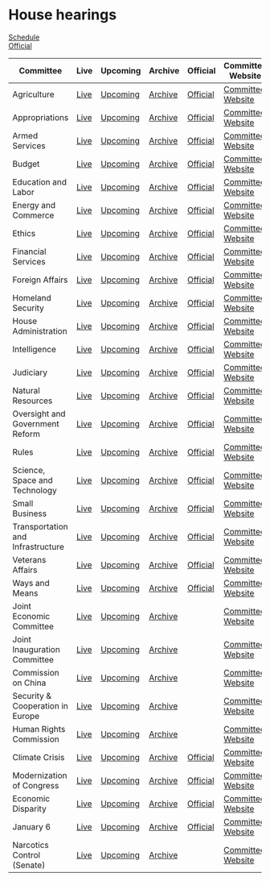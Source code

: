 # House hearings

<link rel="stylesheet" type="text/css" href="css/markdown.css">
<link rel="shortcut icon" href="ico/favicon.png" type="image/x-icon">


[Schedule](https://www.house.gov/legislative-activity)  
[Official](https://www.congress.gov/committees/video)

| Committee | Live | Upcoming | Archive | Official | Committee Website | [Wikipedia](https://en.wikipedia.org/wiki/List_of_United_States_House_of_Representatives_committees) |
| --- | --- | --- | --- | --- | --- | --- |
| Agriculture | [Live](https://www.youtube.com/channel/UCOWh2WJxPywHIaccDWb8Mvg/live) | [Upcoming](https://www.youtube.com/channel/UCOWh2WJxPywHIaccDWb8Mvg/videos?view=2&live_view=502) | [Archive](https://www.youtube.com/channel/UCOWh2WJxPywHIaccDWb8Mvg/videos?view=2&live_view=503) | [Official](https://www.congress.gov/committees/video/house-agriculture/hsag00) | [Committee Website](https://agriculture.house.gov/) | [Wikipedia](https://en.wikipedia.org/wiki/United_States_House_Committee_on_Agriculture) |
| Appropriations | [Live](https://www.youtube.com/channel/UCMaSlF09S0fpoRshS2t_7XA/live) | [Upcoming](https://www.youtube.com/channel/UCMaSlF09S0fpoRshS2t_7XA/videos?view=2&live_view=502) | [Archive](https://www.youtube.com/channel/UCMaSlF09S0fpoRshS2t_7XA/videos?view=2&live_view=503) | [Official](https://www.congress.gov/committees/video/house-appropriations/hsap00) | [Committee Website](https://appropriations.house.gov/) | [Wikipedia](https://en.wikipedia.org/wiki/United_States_House_Committee_on_Appropriations) |
| Armed Services | [Live](https://www.youtube.com/channel/UCD506yORW2voSanqEgLOUIQ/live) | [Upcoming](https://www.youtube.com/channel/UCD506yORW2voSanqEgLOUIQ/videos?view=2&live_view=502) | [Archive](https://www.youtube.com/channel/UCD506yORW2voSanqEgLOUIQ/videos?view=2&live_view=503) | [Official](https://www.congress.gov/committees/video/house-armed-services/hsas00) | [Committee Website](https://armedservices.house.gov/) | [Wikipedia](https://en.wikipedia.org/wiki/United_States_House_Committee_on_Armed_Services) |
| Budget | [Live](https://www.youtube.com/channel/UCwzia2rpHJkowAXK-IF9E0w/live) | [Upcoming](https://www.youtube.com/channel/UCwzia2rpHJkowAXK-IF9E0w/videos?view=2&live_view=502) | [Archive](https://www.youtube.com/channel/UCwzia2rpHJkowAXK-IF9E0w/videos?view=2&live_view=503) | [Official](https://www.congress.gov/committees/video/house-budget/hsbu00) | [Committee Website](https://budget.house.gov/) | [Wikipedia](https://en.wikipedia.org/wiki/United_States_House_Committee_on_the_Budget) |
| Education and Labor | [Live](https://www.youtube.com/channel/UCqAHNOSUqn0OByR-4vF81FQ/live) | [Upcoming](https://www.youtube.com/channel/UCqAHNOSUqn0OByR-4vF81FQ/videos?view=2&live_view=502) | [Archive](https://www.youtube.com/channel/UCqAHNOSUqn0OByR-4vF81FQ/videos?view=2&live_view=503) | [Official](https://www.congress.gov/committees/video/house-education-and-labor/hsed00) | [Committee Website](https://edlabor.house.gov/) | [Wikipedia](https://en.wikipedia.org/wiki/United_States_House_Committee_on_Education_and_Labor) |
| Energy and Commerce | [Live](https://www.youtube.com/channel/UCCbD3bkHRcwiBsaL1lWE_QQ/live) | [Upcoming](https://www.youtube.com/channel/UCCbD3bkHRcwiBsaL1lWE_QQ/videos?view=2&live_view=502) | [Archive](https://www.youtube.com/channel/UCCbD3bkHRcwiBsaL1lWE_QQ/videos?view=2&live_view=503) | [Official](https://www.congress.gov/committees/video/house-energy-and-commerce/hsif00) | [Committee Website](https://energycommerce.house.gov/) | [Wikipedia](https://en.wikipedia.org/wiki/United_States_House_Committee_on_Energy_and_Commerce) |
| Ethics | [Live](https://www.youtube.com/channel/UCxZOzbhWkBPEimMti0NBvQQ/live) | [Upcoming](https://www.youtube.com/channel/UCxZOzbhWkBPEimMti0NBvQQ/videos?view=2&live_view=502) | [Archive](https://www.youtube.com/channel/UCxZOzbhWkBPEimMti0NBvQQ/videos?view=2&live_view=503) | [Official](https://www.congress.gov/committees/video/house-ethics/hsso00) | [Committee Website](https://ethics.house.gov/) | [Wikipedia](https://en.wikipedia.org/wiki/United_States_House_Committee_on_Ethics) |
| Financial Services | [Live](https://www.youtube.com/channel/UCiGw0gRK-daU7Xv4oDMr9Hg/live) | [Upcoming](https://www.youtube.com/channel/UCiGw0gRK-daU7Xv4oDMr9Hg/videos?view=2&live_view=502) | [Archive](https://www.youtube.com/channel/UCiGw0gRK-daU7Xv4oDMr9Hg/videos?view=2&live_view=503) | [Official](https://www.congress.gov/committees/video/house-financial-services/hsba00) | [Committee Website](https://financialservices.house.gov/) | [Wikipedia](https://en.wikipedia.org/wiki/United_States_House_Committee_on_Financial_Services) |
| Foreign Affairs | [Live](https://www.youtube.com/channel/UCXCjgHrMgPEqDvCmPc9BbJA/live) | [Upcoming](https://www.youtube.com/channel/UCXCjgHrMgPEqDvCmPc9BbJA/videos?view=2&live_view=502) | [Archive](https://www.youtube.com/channel/UCXCjgHrMgPEqDvCmPc9BbJA/videos?view=2&live_view=503) | [Official](https://www.congress.gov/committees/video/house-foreign-affairs/hsfa00) | [Committee Website](https://foreignaffairs.house.gov/) | [Wikipedia](https://en.wikipedia.org/wiki/United_States_House_Committee_on_Foreign_Affairs) |
| Homeland Security | [Live](https://www.youtube.com/channel/UChdT2snPVxfp2m8n4VDdMag/live) | [Upcoming](https://www.youtube.com/channel/UChdT2snPVxfp2m8n4VDdMag/videos?view=2&live_view=502) | [Archive](https://www.youtube.com/channel/UChdT2snPVxfp2m8n4VDdMag/videos?view=2&live_view=503) | [Official](https://www.congress.gov/committees/video/house-homeland-security/hshm00) | [Committee Website](https://homeland.house.gov/) | [Wikipedia](https://en.wikipedia.org/wiki/United_States_House_Committee_on_Homeland_Security) |
| House Administration | [Live](https://www.youtube.com/channel/UCTO94zQwJNB_gmud-4IyZXA/live) | [Upcoming](https://www.youtube.com/channel/UCTO94zQwJNB_gmud-4IyZXA/videos?view=2&live_view=502) | [Archive](https://www.youtube.com/channel/UCTO94zQwJNB_gmud-4IyZXA/videos?view=2&live_view=503) | [Official](https://www.congress.gov/committees/video/house-administration/hsha00) | [Committee Website](https://cha.house.gov/) | [Wikipedia](https://en.wikipedia.org/wiki/United_States_House_Committee_on_House_Administration) |
| Intelligence | [Live](https://www.youtube.com/channel/UCMF5z6BIrwwQTtcj2cacBPw/live) | [Upcoming](https://www.youtube.com/channel/UCMF5z6BIrwwQTtcj2cacBPw/videos?view=2&live_view=502) | [Archive](https://www.youtube.com/channel/UCMF5z6BIrwwQTtcj2cacBPw/videos?view=2&live_view=503) | [Official](https://www.congress.gov/committees/video/house-intelligence-permanent-select/hlig00) | [Committee Website](https://intelligence.house.gov/) | [Wikipedia](https://en.wikipedia.org/wiki/United_States_House_Permanent_Select_Committee_on_Intelligence) |
| Judiciary | [Live](https://www.youtube.com/channel/UCVvv3JRCVQAl6ovogDum4hA/live) | [Upcoming](https://www.youtube.com/channel/UCVvv3JRCVQAl6ovogDum4hA/videos?view=2&live_view=502) | [Archive](https://www.youtube.com/channel/UCVvv3JRCVQAl6ovogDum4hA/videos?view=2&live_view=503) | [Official](https://www.congress.gov/committees/video/house-judiciary/hsju00) | [Committee Website](https://judiciary.house.gov/) | [Wikipedia](https://en.wikipedia.org/wiki/United_States_House_Committee_on_the_Judiciary) |
| Natural Resources | [Live](https://www.youtube.com/channel/UCB6LGE5-_i-xxtZxk1_SeTg/live) | [Upcoming](https://www.youtube.com/channel/UCB6LGE5-_i-xxtZxk1_SeTg/videos?view=2&live_view=502) | [Archive](https://www.youtube.com/channel/UCB6LGE5-_i-xxtZxk1_SeTg/videos?view=2&live_view=503) | [Official](https://www.congress.gov/committees/video/house-natural-resources/hsii00) | [Committee Website](https://naturalresources.house.gov/) | [Wikipedia](https://en.wikipedia.org/wiki/United_States_House_Committee_on_Natural_Resources) |
| Oversight and Government Reform | [Live](https://www.youtube.com/channel/UCXSlyao4qkUFiPqghptHtZA/live) | [Upcoming](https://www.youtube.com/channel/UCXSlyao4qkUFiPqghptHtZA/videos?view=2&live_view=502) | [Archive](https://www.youtube.com/channel/UCXSlyao4qkUFiPqghptHtZA/videos?view=2&live_view=503) | [Official](https://www.congress.gov/committees/video/house-oversight-and-reform/hsgo00) | [Committee Website](https://oversight.house.gov/) | [Wikipedia](https://en.wikipedia.org/wiki/United_States_House_Committee_on_Oversight_and_Reform) |
| Rules | [Live](https://www.youtube.com/channel/UCDNcorctkmOpBfr4sgu6t3w/live) | [Upcoming](https://www.youtube.com/channel/UCDNcorctkmOpBfr4sgu6t3w/videos?view=2&live_view=502) | [Archive](https://www.youtube.com/channel/UCDNcorctkmOpBfr4sgu6t3w/videos?view=2&live_view=503) | [Official](https://www.congress.gov/committees/video/house-rules/hsru00) | [Committee Website](https://rules.house.gov/) | [Wikipedia](https://en.wikipedia.org/wiki/United_States_House_Committee_on_Rules) |
| Science, Space and Technology | [Live](https://www.youtube.com/channel/UCtoUE3dJ-mLUo5dwGs7hXOw/live) | [Upcoming](https://www.youtube.com/channel/UCtoUE3dJ-mLUo5dwGs7hXOw/videos?view=2&live_view=502) | [Archive](https://www.youtube.com/channel/UCtoUE3dJ-mLUo5dwGs7hXOw/videos?view=2&live_view=503) | [Official](https://www.congress.gov/committees/video/house-science-space-and-technology/hssy00) | [Committee Website](https://science.house.gov/) | [Wikipedia](https://en.wikipedia.org/wiki/United_States_House_Committee_on_Science,_Space,_and_Technology) |
| Small Business | [Live](https://www.youtube.com/channel/UCnYcuO2JQhVbnCR8ltmSacQ/live) | [Upcoming](https://www.youtube.com/channel/UCnYcuO2JQhVbnCR8ltmSacQ/videos?view=2&live_view=502) | [Archive](https://www.youtube.com/channel/UCnYcuO2JQhVbnCR8ltmSacQ/videos?view=2&live_view=503) | [Official](https://www.congress.gov/committees/video/house-small-business/hssm00) | [Committee Website](https://smallbusiness.house.gov/) | [Wikipedia](https://en.wikipedia.org/wiki/United_States_House_Committee_on_Small_Business) |
| Transportation and Infrastructure | [Live](https://www.youtube.com/channel/UChc8bTPtZgTZDDLJ6UWJgxA/live) | [Upcoming](https://www.youtube.com/channel/UChc8bTPtZgTZDDLJ6UWJgxA/videos?view=2&live_view=502) | [Archive](https://www.youtube.com/channel/UChc8bTPtZgTZDDLJ6UWJgxA/videos?view=2&live_view=503) | [Official](https://www.congress.gov/committees/video/house-transportation-and-infrastructure/hspw00) | [Committee Website](https://transportation.house.gov/) | [Wikipedia](https://en.wikipedia.org/wiki/United_States_House_Committee_on_Transportation_and_Infrastructure) |
| Veterans Affairs | [Live](https://www.youtube.com/channel/UCvI8xjyh45-XAJbfPcjUdbQ/live) | [Upcoming](https://www.youtube.com/channel/UCvI8xjyh45-XAJbfPcjUdbQ/videos?view=2&live_view=502) | [Archive](https://www.youtube.com/channel/UCvI8xjyh45-XAJbfPcjUdbQ/videos?view=2&live_view=503) | [Official](https://www.congress.gov/committees/video/house-veterans-affairs/hsvr00) | [Committee Website](https://veterans.house.gov/) | [Wikipedia](https://en.wikipedia.org/wiki/United_States_House_Committee_on_Veterans%27_Affairs) |
| Ways and Means | [Live](https://www.youtube.com/channel/UCfGqG11uB0JKgDxnF-GWQZg/live) | [Upcoming](https://www.youtube.com/channel/UCfGqG11uB0JKgDxnF-GWQZg/videos?view=2&live_view=502) | [Archive](https://www.youtube.com/channel/UCfGqG11uB0JKgDxnF-GWQZg/videos?view=2&live_view=503) | [Official](https://www.congress.gov/committees/video/house-ways-and-means/hswm00) | [Committee Website](https://waysandmeans.house.gov/) | [Wikipedia](https://en.wikipedia.org/wiki/United_States_House_Committee_on_Ways_and_Means) |
| Joint Economic Committee | [Live](https://www.youtube.com/channel/UCbNWSrKyYBP5iIZKT35LSGA/live) | [Upcoming](https://www.youtube.com/channel/UCbNWSrKyYBP5iIZKT35LSGA/videos?view=2&live_view=502) | [Archive](https://www.youtube.com/channel/UCbNWSrKyYBP5iIZKT35LSGA/videos?view=2&live_view=503) |     | [Committee Website](https://www.jec.senate.gov/) | [Wikipedia](https://en.wikipedia.org/wiki/United_States_Congressional_Joint_Economic_Committee) |
| Joint Inauguration Committee | [Live](https://www.youtube.com/channel/UCT0OddH-0Avs8FI-TH1FQXw/live) | [Upcoming](https://www.youtube.com/channel/UCT0OddH-0Avs8FI-TH1FQXw/videos?view=2&live_view=502) | [Archive](https://www.youtube.com/channel/UCT0OddH-0Avs8FI-TH1FQXw/videos?view=2&live_view=503) |     | [Committee Website](https://www.inaugural.senate.gov/) | [Wikipedia](https://en.wikipedia.org/wiki/United_States_Joint_Congressional_Committee_on_Inaugural_Ceremonies) |
| Commission on China | [Live](https://www.youtube.com/channel/UCRAT_7MIzUolORlJhYBTzHA/live) | [Upcoming](https://www.youtube.com/channel/UCRAT_7MIzUolORlJhYBTzHA/videos?view=2&live_view=502) | [Archive](https://www.youtube.com/channel/UCRAT_7MIzUolORlJhYBTzHA/videos?view=2&live_view=503) |     | [Committee Website](https://www.cecc.gov/) | [Wikipedia](https://en.wikipedia.org/wiki/Congressional-Executive_Commission_on_China) |
| Security & Cooperation in Europe | [Live](https://www.youtube.com/channel/UCtFO3w68Kumz7tRyspaqF2g/live) | [Upcoming](https://www.youtube.com/channel/UCtFO3w68Kumz7tRyspaqF2g/videos?view=2&live_view=502) | [Archive](https://www.youtube.com/channel/UCtFO3w68Kumz7tRyspaqF2g/videos?view=2&live_view=503) |     | [Committee Website](https://www.csce.gov/) | [Wikipedia](https://en.wikipedia.org/wiki/Commission_on_Security_and_Cooperation_in_Europe) |
| Human Rights Commission | [Live](https://www.youtube.com/channel/UCWaeAlm47P3JQkZAauAyeDA/live) | [Upcoming](https://www.youtube.com/channel/UCWaeAlm47P3JQkZAauAyeDA/videos?view=2&live_view=502) | [Archive](https://www.youtube.com/channel/UCWaeAlm47P3JQkZAauAyeDA/videos?view=2&live_view=503) |     | [Committee Website](https://humanrightscommission.house.gov/) | [Wikipedia](https://en.wikipedia.org/wiki/Tom_Lantos_Human_Rights_Commission) |
| Climate Crisis | [Live](https://www.youtube.com/channel/UCqTxfzU6vYZ2-DW-y5jYvdQ/live) | [Upcoming](https://www.youtube.com/channel/UCqTxfzU6vYZ2-DW-y5jYvdQ/videos?view=2&live_view=502) | [Archive](https://www.youtube.com/channel/UCqTxfzU6vYZ2-DW-y5jYvdQ/videos?view=2&live_view=503) | [Official](https://www.congress.gov/committees/video/house-select-committee-on-the-climate-crisis/hlcn00) | [Committee Website](https://climatecrisis.house.gov/) | [Wikipedia](https://en.wikipedia.org/wiki/United_States_House_Select_Committee_on_the_Climate_Crisis) |
| Modernization of Congress | [Live](https://www.youtube.com/channel/UCECZaLBqABxBqN7VdtZ5sCA/live) | [Upcoming](https://www.youtube.com/channel/UCECZaLBqABxBqN7VdtZ5sCA/videos?view=2&live_view=502) | [Archive](https://www.youtube.com/channel/UCECZaLBqABxBqN7VdtZ5sCA/videos?view=2&live_view=503) | [Official](https://www.congress.gov/committees/video/house-select-committee-on-the-modernization-of-congress/hlmh00) | [Committee Website](https://modernizecongress.house.gov/) | [Wikipedia](https://en.wikipedia.org/wiki/United_States_House_Select_Committee_on_the_Modernization_of_Congress) |
| Economic Disparity | [Live](https://www.youtube.com/channel/UCZzW07fYS_ODEE_9gHGnCCQ/live) | [Upcoming](https://www.youtube.com/channel/UCZzW07fYS_ODEE_9gHGnCCQ/videos?view=2&live_view=502) | [Archive](https://www.youtube.com/channel/UCZzW07fYS_ODEE_9gHGnCCQ/videos?view=2&live_view=503) | [Official](https://www.congress.gov/committees/video/house-select-committee-on-economic-disparity-and-fairness-in-growth/hlef00) | [Committee Website](https://fairgrowth.house.gov/) | [Wikipedia](https://en.wikipedia.org/wiki/United_States_House_Select_Committee_on_Economic_Disparity_and_Fairness_in_Growth) |
| January 6 | [Live](https://www.youtube.com/channel/UCqSRsknSiyLARtzmop9dvhw/live) | [Upcoming](https://www.youtube.com/channel/UCqSRsknSiyLARtzmop9dvhw/videos?view=2&live_view=502) | [Archive](https://www.youtube.com/channel/UCqSRsknSiyLARtzmop9dvhw/videos?view=2&live_view=503) | [Official](https://www.congress.gov/committees/video/house-select-committee-to-investigate-the-january-6th-attack-on-the-united-states-capitol/hlij00) | [Committee Website](https://january6th.house.gov/) | [Wikipedia](https://en.wikipedia.org/wiki/United_States_House_Select_Committee_on_the_January_6_Attack) |
| Narcotics Control (Senate) | [Live](https://www.youtube.com/channel/UCD6CIIrqCTE08ZXPCzhoNyA/live) | [Upcoming](https://www.youtube.com/channel/UCD6CIIrqCTE08ZXPCzhoNyA/videos?view=2&live_view=502) | [Archive](https://www.youtube.com/channel/UCD6CIIrqCTE08ZXPCzhoNyA/videos?view=2&live_view=503) |     | [Committee Website](https://www.drugcaucus.senate.gov/) | [Wikipedia](https://en.wikipedia.org/wiki/United_States_Senate_Caucus_on_International_Narcotics_Control) |

